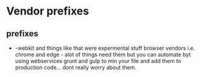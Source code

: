 # Vendor prefixes

## prefixes

* -webkit and things like that were expermental stuff browser vendors i.e. chrome and edge - alot of things need them but you can automate byt using webservices grunt and gulp to min your file and add them to production code... dont really worry about them.
